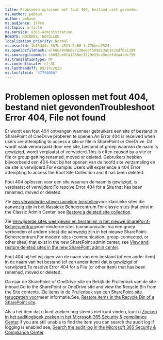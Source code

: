 ```yaml
---
title: Problemen oplossen met fout 404, bestand niet gevonden
ms.author: pebaum
author: pebaum
ms.audience: ITPro
ms.topic: article
ms.service: o365-administration
ROBOTS: NOINDEX, NOFOLLOW
localization_priority: Normal
ms.assetid: 1b15444c-367b-4523-8e08-1c77bbea7524
ms.openlocfilehash: e76864949bde7230e63f509823ab1e3edf631388
ms.sourcegitcommit: c6692ce0fa1358ec3529e59ca0ecdfdea4cdc759
ms.translationtype: MT
ms.contentlocale: nl-NL
ms.lasthandoff: 09/14/2020
ms.locfileid: "47750086"
---
```

# <a name="troubleshoot-error-404-file-not-found"></a><span data-ttu-id="9d0f9-102">Problemen oplossen met fout 404, bestand niet gevonden</span><span class="sxs-lookup"><span data-stu-id="9d0f9-102">Troubleshoot Error 404, File not found</span></span>

<span data-ttu-id="9d0f9-103">Er wordt een fout 404 ontvangen wanneer gebruikers een site of bestand in SharePoint of OneDrive proberen te openen.</span><span class="sxs-lookup"><span data-stu-id="9d0f9-103">An Error 404 is received when users are attempting to access a site or file in SharePoint or OneDrive.</span></span> <span data-ttu-id="9d0f9-104">Dit wordt vaak veroorzaakt door een site, bestand of groep waarvan de naam is gewijzigd, wordt verplaatst of verwijderd.</span><span class="sxs-lookup"><span data-stu-id="9d0f9-104">This is often caused by a site or file or group getting renamed, moved or deleted.</span></span> <span data-ttu-id="9d0f9-105">Gebruikers hebben bijvoorbeeld een 404-fout bij het openen van de hoofd site verzameling en de site is verwijderd.</span><span class="sxs-lookup"><span data-stu-id="9d0f9-105">For example: Users will experience a 404 Error attempting to access the Root Site Collection and it has been deleted.</span></span>

<span data-ttu-id="9d0f9-106">Fout 404 oplossen voor een site waarvan de naam is gewijzigd, is verplaatst of verwijderd:</span><span class="sxs-lookup"><span data-stu-id="9d0f9-106">To resolve Error 404 for a Site that has been renamed, moved or deleted:</span></span>

<span data-ttu-id="9d0f9-107">Zie [een verwijderde siteverzameling herstellen](https://docs.microsoft.com/sharepoint/restore-deleted-site-collection)voor klassieke sites die aanwezig zijn in het klassieke Beheercentrum.</span><span class="sxs-lookup"><span data-stu-id="9d0f9-107">For classic sites that exist in the Classic Admin Center, see [Restore a deleted site collection](https://docs.microsoft.com/sharepoint/restore-deleted-site-collection).</span></span>

<span data-ttu-id="9d0f9-108">Zie [Verwijderde sites weergeven en herstellen in het nieuwe SharePoint-Beheercentrum](https://docs.microsoft.com/sharepoint/restore-deleted-site-collection)voor moderne sites (communicatie, via een groep verbonden of andere sites) die aanwezig zijn in het nieuwe SharePoint-Beheercentrum.</span><span class="sxs-lookup"><span data-stu-id="9d0f9-108">For modern sites (communication, group-connected, or other sites) that exist in the new SharePoint admin center, see [View and restore deleted sites in the new SharePoint admin center](https://docs.microsoft.com/sharepoint/restore-deleted-site-collection).</span></span>

<span data-ttu-id="9d0f9-109">Fout 404 bij het wijzigen van de naam van een bestand (of een ander item) in de naam van het bestand (of een ander item) dat is gewijzigd of verwijderd:</span><span class="sxs-lookup"><span data-stu-id="9d0f9-109">To resolve Error 404 for a File (or other item) that has been renamed, moved or deleted:</span></span>

<span data-ttu-id="9d0f9-110">Ga naar de SharePoint-of OneDrive-site en Bekijk de Prullenbak van de site-inhoud.</span><span class="sxs-lookup"><span data-stu-id="9d0f9-110">Go to the SharePoint or OneDrive site and view the Recycle Bin from the Site contents.</span></span> <span data-ttu-id="9d0f9-111">Zie [items in de Prullenbak van een SharePoint-site terugzetten voor](https://support.office.com/article/Restore-items-in-the-Recycle-Bin-of-a-SharePoint-site-6df466b6-55f2-4898-8d6e-c0dff851a0be#ID0EAADAAA=Online)meer informatie.</span><span class="sxs-lookup"><span data-stu-id="9d0f9-111">See, [Restore items in the Recycle Bin of a SharePoint site](https://support.office.com/article/Restore-items-in-the-Recycle-Bin-of-a-SharePoint-site-6df466b6-55f2-4898-8d6e-c0dff851a0be#ID0EAADAAA=Online).</span></span>

<span data-ttu-id="9d0f9-112">Als u het item dat u kunt zoeken nog steeds niet kunt vinden, kunt u [Zoeken in het auditlogboek zoeken in het Microsoft 365 Security & compliance Center](https://docs.microsoft.com/microsoft-365/compliance/search-the-audit-log-in-security-and-compliance).</span><span class="sxs-lookup"><span data-stu-id="9d0f9-112">If you are still unable to find the item you can search the audit log if logging is enabled see, [Search the audit log in the Microsoft 365 Security & Compliance Center](https://docs.microsoft.com/microsoft-365/compliance/search-the-audit-log-in-security-and-compliance).</span></span>
